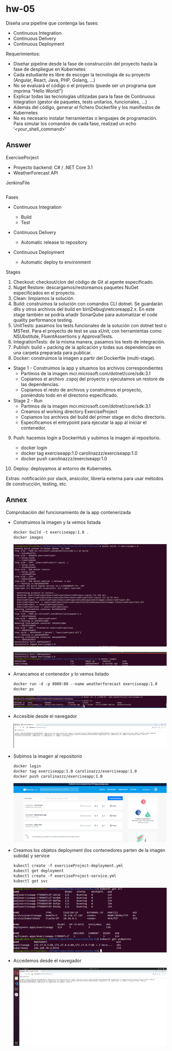 # hw-05

Diseña una pipeline que contenga las fases:
- Continuous Integration
- Continuous Delivery
- Continuous Deployment

Requerimientos:
- Diseñar pipeline desde la fase de construcción del proyecto hasta la fase de despliegue en Kubernetes
- Cada estudiante es libre de escoger la tecnología de su proyecto (Angular, React, Java, PHP, Golang, …)
- No se evaluará el código o el proyecto (puede ser un programa que imprima “Hello World!”)
- Explicar todas las tecnologías utilizadas para la fase de Continuous Integration (gestor de paquetes, tests unitarios, funcionales, …)
- Además del código, generar el fichero Dockerfile y los manifiestos de Kubernetes
- No es necesario instalar herramientas o lenguajes de programación. Para simular los comandos de cada fase, realizad un echo ‘<your_shell_command>’

## Answer

ExercisePorject
- Proyecto backend: C# / .NET Core 3.1
- WeatherForecast API 

JenkinsFile
~~~
~~~

Fases
- Continuous Integration
    - Build
    - Test

- Continuous Delivery
    - Automatic release to repository

- Continuous Deployment
    - Automatic deploy to environment

Stages
1. Checkout: checkout/clon del código de Git al agente especificado.
2. Nuget Restore: descargamos/restoreamos paquetes NuGet especificados en el proyecto.
3. Clean: limpiamos la solución.
4. Build: construimos la solución con comandos CLI dotnet. Se guardarán dlls y otros archivos del build en bin\Debug\netcoreapp2.x. En este stage también se podría añadir SonarQube para automatizar el code quality performance testing.
5. UnitTests: pasamos los tests funcionales de la solución con dotnet test o MSTest. Para el proyecto de test se usa xUnit, con herramientas como NSUbstitute, FluentAssertions y ApprovalTests.
6. IntegrationTests: de la misma manera, pasamos los tests de integración.
7. Publish: build + packing de la aplicación y todas sus dependencias en una carpeta preparada para publicar.
8. Docker: construimos la imagen a partir del Dockerfile (multi-stage).
- Stage 1 - Construimos la app y situamos los archivos correspondientes
    - Partimos de la imagen mcr.microsoft.com/dotnet/core/sdk:3.1
    - Copiamos el archivo .cspoj del proyecto y ejecutamos un restore de las dependencias.
    - Copiamos el resto de archivos y construimos el proyecto, poniéndolo todo en el directorio especificado.
- Stage 2 - Run
    - Partimos de la imagen mcr.microsoft.com/dotnet/core/sdk:3.1
    - Creamos el working directory ExerciseProject
    - Copiamos los archivos del build del primer stage en dicho directorio.
    - Especificamos el entrypoint para ejecutar la app al iniciar el contenedor.
9. Push: hacemos login a DockerHub y subimos la imagen al repositorio.
    - docker login
    - docker tag exerciseapp:1.0 carolinazzz/exerciseapp:1.0 
    - docker push carolinazzz/exerciseapp:1.0

10. Deploy: deployamos al entorno de Kubernetes.

Extras: notificación por slack, ansicolor, libreria externa para usar métodos de construcción, testing, etc.


## Annex

Comprobación del funcionamiento de la app contenerizada

- Construimos la imagen y la vemos listada
    ~~~
    docker build -t exerciseapp:1.0 .
    docker images
    ~~~

    ![image](./images/1.png)

    ![image](./images/2.png)

- Arrancamos el contenedor y lo vemos listado
    ~~~
    docker run -d -p 8080:80 --name weatherforecast exerciseapp:1.0
    docker ps
    ~~~

    ![image](./images/3.png)

- Accesible desde el navegador

    ![image](./images/4.png)

- Subimos la imagen al repositorio
    ~~~
    docker login
    docker tag exerciseapp:1.0 carolinazzz/exerciseapp:1.0 
    docker push carolinazzz/exerciseapp:1.0
    ~~~

    ![image](./images/5.png)

- Creamos los objetos deployment (los contenedores parten de la imagen subida) y service
    ~~~
    kubectl create -f exerciseProject-deployment.yml
    kubectl get deployment
    kubectl create -f exerciseProject-service.yml
    kubectl get svc
    ~~~

    ![image](./images/6.png)

- Accedemos desde el navegador

    ![image](./images/7.png)